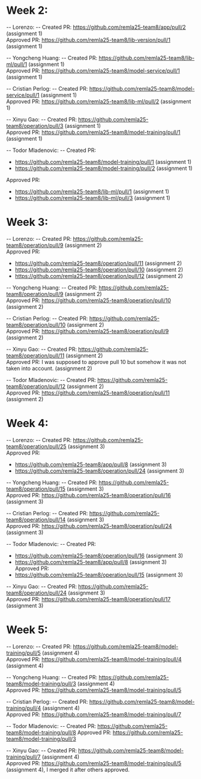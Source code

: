 # Week 2:

-- Lorenzo: --
Created PR: https://github.com/remla25-team8/app/pull/2  (assignment 1)  <br>
Approved PR: https://github.com/remla25-team8/lib-version/pull/1  (assignment 1)

-- Yongcheng Huang: --
Created PR: https://github.com/remla25-team8/lib-ml/pull/1  (assignment 1)<br>
Approved PR: https://github.com/remla25-team8/model-service/pull/1  (assignment 1)

-- Cristian Perlog: --
Created PR: https://github.com/remla25-team8/model-service/pull/1  (assignment 1)<br>
Approved PR: https://github.com/remla25-team8/lib-ml/pull/2  (assignment 1)

-- Xinyu Gao: --
Created PR: https://github.com/remla25-team8/operation/pull/3   (assignment 1)<br>
Approved PR: https://github.com/remla25-team8/model-training/pull/1  (assignment 1)

-- Todor Mladenovic: --
Created PR: 
- https://github.com/remla25-team8/model-training/pull/1  (assignment 1)
- https://github.com/remla25-team8/model-training/pull/2  (assignment 1)

Approved PR: 
- https://github.com/remla25-team8/lib-ml/pull/1  (assignment 1)
- https://github.com/remla25-team8/lib-ml/pull/3  (assignment 1)


# Week 3:

-- Lorenzo: --
Created PR: https://github.com/remla25-team8/operation/pull/9  (assignment 2) <br>
Approved PR:
- https://github.com/remla25-team8/operation/pull/11  (assignment 2)
- https://github.com/remla25-team8/operation/pull/10  (assignment 2)
- https://github.com/remla25-team8/operation/pull/12  (assignment 2)

-- Yongcheng Huang: --
Created PR: https://github.com/remla25-team8/operation/pull/9  (assignment 2)<br>
Approved PR: https://github.com/remla25-team8/operation/pull/10  (assignment 2)

-- Cristian Perlog: --
Created PR: https://github.com/remla25-team8/operation/pull/10  (assignment 2)<br>
Approved PR: https://github.com/remla25-team8/operation/pull/9  (assignment 2)

-- Xinyu Gao: --
Created PR: https://github.com/remla25-team8/operation/pull/11  (assignment 2)<br>
Approved PR: I was supposed to approve pull 10 but somehow it was not taken into account.  (assignment 2)

-- Todor Mladenovic: --
Created PR: https://github.com/remla25-team8/operation/pull/12  (assignment 2)<br>
Approved PR: https://github.com/remla25-team8/operation/pull/11  (assignment 2)

# Week 4:

-- Lorenzo: --
Created PR: https://github.com/remla25-team8/operation/pull/25  (assignment 3) <br>
Approved PR: 
- https://github.com/remla25-team8/app/pull/8  (assignment 3)
- https://github.com/remla25-team8/operation/pull/24  (assignment 3)

-- Yongcheng Huang: --
Created PR: https://github.com/remla25-team8/operation/pull/15  (assignment 3)<br>
Approved PR: https://github.com/remla25-team8/operation/pull/16  (assignment 3)

-- Cristian Perlog: --
Created PR: https://github.com/remla25-team8/operation/pull/14 (assignment 3) <br>
Approved PR: https://github.com/remla25-team8/operation/pull/24 (assignment 3)

-- Todor Mladenovic: --
Created PR:
- https://github.com/remla25-team8/operation/pull/16  (assignment 3)
- https://github.com/remla25-team8/app/pull/8  (assignment 3) <br>
Approved PR:
- https://github.com/remla25-team8/operation/pull/15  (assignment 3)

-- Xinyu Gao: --
Created PR: https://github.com/remla25-team8/operation/pull/24  (assignment 3) <br>
Approved PR: https://github.com/remla25-team8/operation/pull/17  (assignment 3)


# Week 5:

-- Lorenzo: --
Created PR: https://github.com/remla25-team8/model-training/pull/5   (assignment 4) <br>
Approved PR: https://github.com/remla25-team8/model-training/pull/4 (assignment 4)

-- Yongcheng Huang: --
Created PR: https://github.com/remla25-team8/model-training/pull/3 (assignment 4) <br>
Approved PR: https://github.com/remla25-team8/model-training/pull/5

-- Cristian Perlog: --
Created PR: https://github.com/remla25-team8/model-training/pull/4 (assignment 4)<br>
Approved PR: https://github.com/remla25-team8/model-training/pull/7

-- Todor Mladenovic: --
Created PR: https://github.com/remla25-team8/model-training/pull/8
Approved PR: https://github.com/remla25-team8/model-training/pull/3

-- Xinyu Gao: --
Created PR: https://github.com/remla25-team8/model-training/pull/7 (assignment 4) <br>
Approved PR: https://github.com/remla25-team8/model-training/pull/5 (assignment 4), I merged it after others approved.
